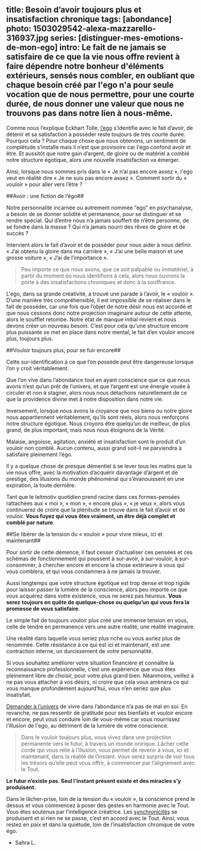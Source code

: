 title: Besoin d’avoir toujours plus et insatisfaction chronique
tags: [abondance]
photo: 1503029542-alexa-mazzarello-316937.jpg
series: [distinguer-mes-emotions-de-mon-ego]
intro: Le fait de ne jamais se satisfaire de ce que la vie nous offre revient à faire dépendre notre bonheur d'éléments extérieurs, sensés nous combler, en oubliant que chaque besoin créé par l'ego n'a pour seule vocation que de nous permettre, pour une courte durée, de nous donner une valeur que nous ne trouvons pas dans notre lien à nous-même.
---
Comme nous l’explique Eckhart Tolle, [l’ego](https://pranacanal.com/articles/votre-ego-vous-parle) s’identifie avec le fait d’avoir, de détenir et sa satisfaction à posséder reste toujours de très courte durée. Pourquoi cela ? Pour chaque chose que nous obtenons, un sentiment de complétude s’installe mais il n’est que provisoire car l'ego confond avoir et être. Et aussitôt que notre gain d’argent, de gloire ou de matériel a comblé notre structure égotique, alors une nouvelle insatisfaction va émerger.

Ainsi, lorsque nous sommes pris dans le « Je n’ai pas encore assez », l'ego veut en réalité dire « Je ne suis pas encore assez ». Comment sortir du « vouloir » pour aller vers l’être ?

##Avoir : une fiction de l’égo##

Notre personnalité incarnée ou autrement nommée “ego” en psychanalyse, a besoin de se donner solidité et permanence, pour se distinguer et se rendre spécial. Qui d’entre nous n’a jamais souffert de n’être personne, de se fondre dans la masse ? Qui n’a jamais nourri des rêves de gloire et de succès ?

Intervient alors le fait d’avoir et de posséder pour nous aider à nous définir. « J’ai obtenu la gloire dans ma carrière », « J’ai une belle maison et une grosse voiture », « J’ai de l’importance ». 

> Peu importe ce que nous avons, que ce soit palpable ou immatériel, à partir du moment où nous identifions à cela, alors nous ouvrons la porte à des insatisfactions chroniques et donc à la souffrance.

L'ego, dans sa grande créativité, a trouvé une parade à l’avoir, le « vouloir ». D’une manière très compréhensible, il est impossible de se réaliser dans le fait de posséder, car une fois que l’objet de notre désir nous est accordé et que nous cessons donc notre projection imaginaire autour de cette attente, alors le soufflet retombe. Notre état de manque initial revient et nous devons créer un nouveau besoin. C’est pour cela qu’une structure encore plus puissante se met en place dans notre mental, le fait d’en vouloir encore plus, toujours plus.

##Vouloir toujours plus, pour se fuir encore##

Cette sur-identification à ce que l’on possède peut être dangereuse lorsque l’on y croit véritablement. 

Que l’on vive dans l’abondance tout en ayant conscience que ce que nous avons n’est qu’un prêt de l’univers, et que l’argent est une énergie vouée à circuler et non à stagner, alors nous nous détachons naturellement de ce que la providence divine met à notre disposition dans notre vie.

Inversement, lorsque nous avons la croyance que nos biens ou notre gloire nous appartiennent véritablement, qu’ils sont réels, alors nous renforçons notre structure égotique. Nous croyons être quelqu’un de meilleur, de plus grand, de plus important, mais nous nous éloignons de la Vérité.

Malaise, angoisse, agitation, anxiété et insatisfaction sont le produit d’un vouloir non comblé. Aucun contenu, aussi grand soit-il ne parviendra à satisfaire pleinement l’égo.

Il y a quelque chose de presque démentiel à se lever tous les matins que la vie nous offre, avec la motivation d’acquérir davantage d’argent et de prestige, des illusions du monde phénoménal qui s’évanouissent en une expiration, la toute dernière.

Tant que le leitmotiv quotidien prend racine dans ces formes-pensées rattachées aux « moi », « mon », « encore plus », « je veux », alors vous continuerez de croire que la plénitude se trouve dans le fait d’avoir et de vouloir. **Vous fuyez qui vous êtes vraiment, un être déjà complet et comblé par nature**.

##Se libérer de la tension du « vouloir » pour vivre mieux, ici et maintenant##

Pour sortir de cette démence, il faut cesser d’actualiser ces pensées et ces schémas de fonctionnement qui poussent à sur-avoir, à sur-vouloir, à sur-consommer, à chercher encore et encore la chose extérieure à vous qui vous comblera, et qui vous condamnera à ne jamais la trouver.

Aussi longtemps que votre structure égotique est trop dense et trop rigide pour laisser passer la lumière de la conscience, alors peu importe ce que vous acquérez dans votre existence, vous ne serez pas heureux. **Vous serez toujours en quête de quelque-chose ou quelqu’un qui vous fera la promesse de vous satisfaire**.

Le simple fait de toujours vouloir plus créé une immense tension en vous, celle de tendre en permanence vers une autre réalité, une réalité imaginaire. 

Une réalité dans laquelle vous seriez plus riche ou vous auriez plus de renommée. Cette résistance à ce qui est ici et maintenant, est une contraction interne, un durcissement de votre personnalité.

Si vous souhaitez améliorer votre situation financière et connaître la reconnaissance professionnelle, c’est une expérience que vous êtes pleinement libre de choisir, pour votre plus grand bien. Néanmoins, veillez à ne pas vous attacher à vos désirs, ni croire que cela vous amènera ce qui vous manque profondément aujourd’hui, vous n’en seriez que plus insatisfait.

[Demander à l’univers](https://pranacanal.com/articles/la-loi-dattraction) de vivre dans l’abondance n’a pas de mal en soi. En revanche, ne pas ressentir de gratitude pour ses bienfaits et vouloir encore et encore, peut vous conduire loin de vous-même car vous nourrissez l’illusion de l'ego, au détriment de la lumière de votre conscience. 

> Dans le vouloir toujours plus, vous vivez dans une projection permanente vers le futur, à travers un monde onirique. Lâcher cette corde qui vous relie à l’illusion, vous permet de revenir à vous, ici et maintenant, dans la réalité de l’instant. Vous serez surpris de voir tous les trésors qu’elle peut vous offrir, à commencer par l’alignement avec le Tout.

**Le futur n’existe pas. Seul l’instant présent existe et des miracles s’y produisent.**

Dans le lâcher-prise, loin de la tension du « vouloir », la conscience prend le dessus et vous commencez à poser des gestes en harmonie avec le Tout. Vous êtes soutenus par l’intelligence créatrice. Les [synchronicités](https://pranacanal.com/articles/manifester-et-tirer-profit-des-synchronicites) se produisent et si rien ne se passe, c’est en accord avec le Tout. Ainsi, vous restez en paix et dans la quiétude, loin de l’insatisfaction chronique de votre égo. 

- Sahra L.

